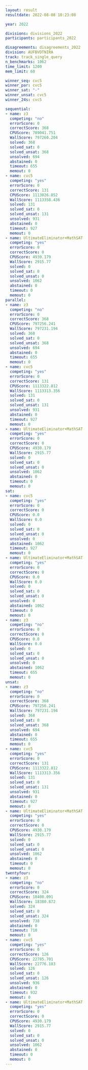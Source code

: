```yaml
---
layout: result
resultdate: 2022-08-08 10:23:08

year: 2022

divisions: divisions_2022
participants: participants_2022

disagreements: disagreements_2022
division: AUFBVDTNIRA
track: track_single_query
n_benchmarks: 1062
time_limit: 1200
mem_limit: 60

winner_seq: cvc5
winner_par: cvc5
winner_sat: "-"
winner_unsat: cvc5
winner_24s: cvc5

sequential:
- name: z3
  competing: "no"
  errorScore: 0
  correctScore: 368
  CPUScore: 789041.751
  WallScore: 797260.204
  solved: 368
  solved_sat: 0
  solved_unsat: 368
  unsolved: 694
  abstained: 0
  timeout: 655
  memout: 0
- name: cvc5
  competing: "yes"
  errorScore: 0
  correctScore: 131
  CPUScore: 1113026.852
  WallScore: 1113358.436
  solved: 131
  solved_sat: 0
  solved_unsat: 131
  unsolved: 931
  abstained: 0
  timeout: 927
  memout: 0
- name: UltimateEliminator+MathSAT
  competing: "yes"
  errorScore: 0
  correctScore: 0
  CPUScore: 4930.179
  WallScore: 2915.77
  solved: 0
  solved_sat: 0
  solved_unsat: 0
  unsolved: 1062
  abstained: 0
  timeout: 0
  memout: 0
parallel:
- name: z3
  competing: "no"
  errorScore: 0
  correctScore: 368
  CPUScore: 797256.241
  WallScore: 797231.194
  solved: 368
  solved_sat: 0
  solved_unsat: 368
  unsolved: 694
  abstained: 0
  timeout: 655
  memout: 0
- name: cvc5
  competing: "yes"
  errorScore: 0
  correctScore: 131
  CPUScore: 1113322.812
  WallScore: 1113313.356
  solved: 131
  solved_sat: 0
  solved_unsat: 131
  unsolved: 931
  abstained: 0
  timeout: 927
  memout: 0
- name: UltimateEliminator+MathSAT
  competing: "yes"
  errorScore: 0
  correctScore: 0
  CPUScore: 4930.179
  WallScore: 2915.77
  solved: 0
  solved_sat: 0
  solved_unsat: 0
  unsolved: 1062
  abstained: 0
  timeout: 0
  memout: 0
sat:
- name: cvc5
  competing: "yes"
  errorScore: 0
  correctScore: 0
  CPUScore: 0.0
  WallScore: 0.0
  solved: 0
  solved_sat: 0
  solved_unsat: 0
  unsolved: 0
  abstained: 1062
  timeout: 927
  memout: 0
- name: UltimateEliminator+MathSAT
  competing: "yes"
  errorScore: 0
  correctScore: 0
  CPUScore: 0.0
  WallScore: 0.0
  solved: 0
  solved_sat: 0
  solved_unsat: 0
  unsolved: 0
  abstained: 1062
  timeout: 0
  memout: 0
- name: z3
  competing: "no"
  errorScore: 0
  correctScore: 0
  CPUScore: 0.0
  WallScore: 0.0
  solved: 0
  solved_sat: 0
  solved_unsat: 0
  unsolved: 0
  abstained: 1062
  timeout: 655
  memout: 0
unsat:
- name: z3
  competing: "no"
  errorScore: 0
  correctScore: 368
  CPUScore: 797256.241
  WallScore: 797231.194
  solved: 368
  solved_sat: 0
  solved_unsat: 368
  unsolved: 694
  abstained: 0
  timeout: 655
  memout: 0
- name: cvc5
  competing: "yes"
  errorScore: 0
  correctScore: 131
  CPUScore: 1113322.812
  WallScore: 1113313.356
  solved: 131
  solved_sat: 0
  solved_unsat: 131
  unsolved: 931
  abstained: 0
  timeout: 927
  memout: 0
- name: UltimateEliminator+MathSAT
  competing: "yes"
  errorScore: 0
  correctScore: 0
  CPUScore: 4930.179
  WallScore: 2915.77
  solved: 0
  solved_sat: 0
  solved_unsat: 0
  unsolved: 1062
  abstained: 0
  timeout: 0
  memout: 0
twentyfour:
- name: z3
  competing: "no"
  errorScore: 0
  correctScore: 324
  CPUScore: 18408.091
  WallScore: 18380.872
  solved: 324
  solved_sat: 0
  solved_unsat: 324
  unsolved: 738
  abstained: 0
  timeout: 710
  memout: 0
- name: cvc5
  competing: "yes"
  errorScore: 0
  correctScore: 126
  CPUScore: 22785.701
  WallScore: 22776.183
  solved: 126
  solved_sat: 0
  solved_unsat: 126
  unsolved: 936
  abstained: 0
  timeout: 932
  memout: 0
- name: UltimateEliminator+MathSAT
  competing: "yes"
  errorScore: 0
  correctScore: 0
  CPUScore: 4930.179
  WallScore: 2915.77
  solved: 0
  solved_sat: 0
  solved_unsat: 0
  unsolved: 1062
  abstained: 0
  timeout: 0
  memout: 0
---
```


